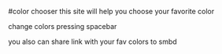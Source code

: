 #color chooser
this site will help you choose your favorite color

change colors pressing spacebar

you also can share link with your fav colors to smbd
